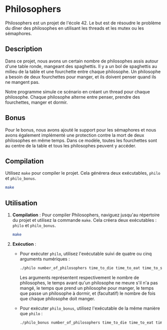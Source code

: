 # Philosophers

Philosophers est un projet de l'école 42. Le but est de résoudre le problème du dîner des philosophes en utilisant les threads et les mutex ou les sémaphores.

## Description

Dans ce projet, nous avons un certain nombre de philosophes assis autour d'une table ronde, mangeant des spaghettis. Il y a un bol de spaghettis au milieu de la table et une fourchette entre chaque philosophe. Un philosophe a besoin de deux fourchettes pour manger, et ils doivent penser quand ils ne mangent pas.

Notre programme simule ce scénario en créant un thread pour chaque philosophe. Chaque philosophe alterne entre penser, prendre des fourchettes, manger et dormir.

## Bonus

Pour le bonus, nous avons ajouté le support pour les sémaphores et nous avons également implémenté une protection contre la mort de deux philosophes en même temps.
Dans ce modèle, toutes les fourchettes sont au centre de la table et tous les philosophes peuvent y accéder.

## Compilation

Utilisez `make` pour compiler le projet. Cela générera deux exécutables, `philo` et `philo_bonus`.

```bash
make
```
## Utilisation

1. **Compilation** :
   Pour compiler Philosophers, naviguez jusqu'au répertoire du projet et utilisez la commande `make`. Cela créera deux exécutables : `philo` et `philo_bonus`.

    ```bash
    make
    ```

2. **Exécution** :
   
    - Pour exécuter `philo`, utilisez l'exécutable suivi de quatre ou cinq arguments numériques :

        ```bash
        ./philo number_of_philosophers time_to_die time_to_eat time_to_sleep [number_of_times_each_philosopher_must_eat]
        ```

        Les arguments représentent respectivement le nombre de philosophes, le temps avant qu'un philosophe ne meure s'il n'a pas mangé, le temps que prend un philosophe pour manger, le temps que passe un philosophe à dormir, et (facultatif) le nombre de fois que chaque philosophe doit manger.

    - Pour exécuter `philo_bonus`, utilisez l'exécutable de la même manière que `philo` :

        ```bash
        ./philo_bonus number_of_philosophers time_to_die time_to_eat time_to_sleep [number_of_times_each_philosopher_must_eat]
        ```
